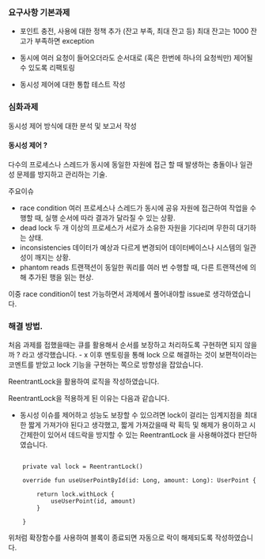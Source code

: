 ### 요구사항 기본과제 

- 포인트 충전, 사용에 대한 정책 추가 (잔고 부족, 최대 잔고 등) 
  최대 잔고는 1000
  잔고가 부족하면 exception
- 동시에 여러 요청이 들어오더라도 순서대로 (혹은 한번에 하나의 요청씩만) 제어될 수 있도록 리팩토링

- 동시성 제어에 대한 통합 테스트 작성

### 심화과제 

동시성 제어 방식에 대한 분석 및 보고서 작성


#### 동시성 제어 ?
다수의 프로세스나 스레드가 동시에 동일한 자원에 접근 할 때 발생하는 충돌이나 일관성 문제를 방지하고 관리하는 기술. 

주요이슈 
- race condition
  여러 프로세스나 스레드가 동시에 공유 자원에 접근하여 작업을 수행할 때, 실행 순서에 따라 결과가 달라질 수 있는 상황.
- dead lock
  두 개 이상의 프로세스가 서로가 소유한 자원을 기다리며 무한히 대기하는 상태.
- inconsistencies
  데이터가 예상과 다르게 변경되어 데이터베이스나 시스템의 일관성이 깨지는 상황.
- phantom reads
  트랜잭션이 동일한 쿼리를 여러 번 수행할 때, 다른 트랜잭션에 의해 추가된 행을 읽는 현상.

이중 race condition이 test 가능하면서 과제에서 풀어내야할 issue로 생각하였습니다. 

### 해결 방법. 

처음 과제를 접했을때는 큐를 활용해서 순서를 보장하고 처리하도록 구현하면 되지 않을까 ? 라고 생각했습니다. - x 
이후 멘토링을 통해 lock 으로 해결하는 것이 보편적이라는 코멘트를 받았고 lock 기능을 구현하는 쪽으로 방향성을 잡았습니다. 

ReentrantLock을 활용하여 로직을 작성하였습니다. 


ReentrantLock을 적용하게 된 이유는 다음과 같습니다. 
- 동시성 이슈를 제어하고 성능도 보장할 수 있으려면 lock이 걸리는 임계지점을 최대한 짧게 가져가야 된다고 생각했고,
짧게 가져갔을때 락 획득 및 해제가 용이하고 시간제한이 있어서 데드락을 방지할 수 있는 ReentrantLock 을 사용해야겠다 판단하였습니다.

~~~

    private val lock = ReentrantLock()

    override fun useUserPointById(id: Long, amount: Long): UserPoint {

        return lock.withLock {
            useUserPoint(id, amount)
        }

    }

~~~

위처럼 확장함수를 사용하여 블록이 종료되면 자동으로 락이 해제되도록 작성하였습니다. 